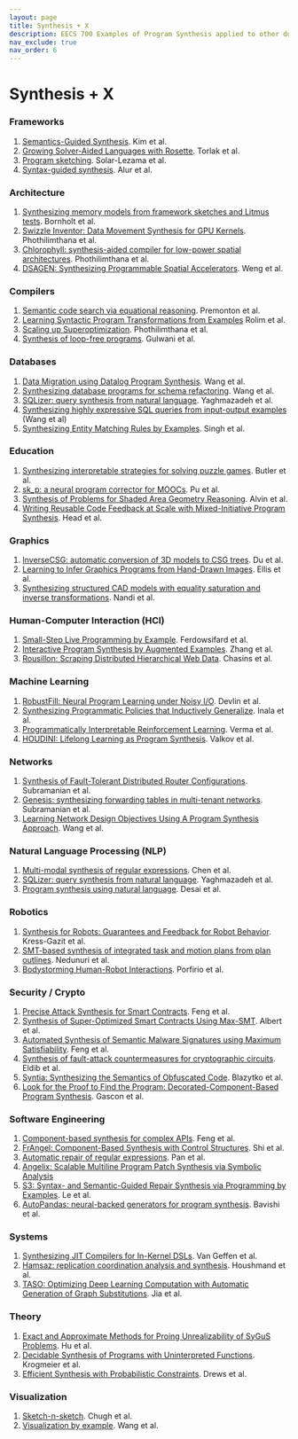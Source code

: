 ```yaml
---
layout: page
title: Synthesis + X
description: EECS 700 Examples of Program Synthesis applied to other domains
nav_exclude: true
nav_order: 6
---
```


# Synthesis + X

### Frameworks

1. [Semantics-Guided Synthesis](http://semgus.org/). Kim et al.
2. [Growing Solver-Aided Languages with Rosette](https://emina.github.io/rosette/). Torlak et al.
3. [Program sketching](https://dl.acm.org/doi/abs/10.1007/s10009-012-0249-7). Solar-Lezama et al.
4. [Syntax-guided synthesis](https://sygus.org). Alur et al.

### Architecture

1. [Synthesizing memory models from framework sketches and Litmus tests](https://dl.acm.org/doi/10.1145/3062341.3062353). Bornholt et al.
2. [Swizzle Inventor: Data Movement Synthesis for GPU Kernels](https://mangpo.net/papers/swizzle-inventor-asplos19.pdf). Phothilimthana et al.
3. [Chlorophyll: synthesis-aided compiler for low-power spatial architectures](https://dl.acm.org/doi/10.1145/2594291.2594339). Phothilimthana et al.
4. [DSAGEN: Synthesizing Programmable Spatial Accelerators](http://web.cs.ucla.edu/~tjn//papers/isca2020-daegen.pdf). Weng et al.

### Compilers

1. [Semantic code search via equational reasoning](https://dl.acm.org/doi/10.1145/3385412.3386001). Premonton et al.
2. [Learning Syntactic Program Transformations from Examples](https://ieeexplore.ieee.org/document/7985680) Rolim et al.
3. [Scaling up Superoptimization](https://mangpo.net/papers/lens-asplos16.pdf). Phothilimthana et al.
4. [Synthesis of loop-free programs](https://dl.acm.org/doi/10.1145/1993316.1993506). Gulwani et al.

### Databases

1. [Data Migration using Datalog Program Synthesis](https://arxiv.org/abs/2003.01331). Wang et al.
2. [Synthesizing database programs for schema refactoring](https://dl.acm.org/doi/10.1145/3314221.3314588). Wang et al.
3. [SQLizer: query synthesis from natural language](https://dl.acm.org/doi/10.1145/3133887). Yaghmazadeh et al.
4. [Synthesizing highly expressive SQL queries from input-output examples](https://dl.acm.org/doi/10.1145/3062341.3062365) (Wang et al)
5. [Synthesizing Entity Matching Rules by Examples](http://www.vldb.org/pvldb/vol11/p189-singh.pdf). Singh et al.

### Education

1. [Synthesizing interpretable strategies for solving puzzle games](https://dl.acm.org/doi/10.1145/3102071.3102084). Butler et al.
2. [sk_p: a neural program corrector for MOOCs](https://dl.acm.org/doi/10.1145/2984043.2989222). Pu et al.
3. [Synthesis of Problems for Shaded Area Geometry Reasoning](https://link.springer.com/chapter/10.1007/978-3-319-61425-0_39). Alvin et al.
4. [Writing Reusable Code Feedback at Scale with Mixed-Initiative Program Synthesis](https://dl.acm.org/doi/10.1145/3051457.3051467). Head et al.

### Graphics

1. [InverseCSG: automatic conversion of 3D models to CSG trees](https://dl.acm.org/doi/10.1145/3272127.3275006). Du et al.
2. [Learning to Infer Graphics Programs from Hand-Drawn Images](http://papers.nips.cc/paper/7845-learning-to-infer-graphics-programs-from-hand-drawn-images). Ellis et al.
3. [Synthesizing structured CAD models with equality saturation and inverse transformations](https://dl.acm.org/doi/10.1145/3385412.3386012). Nandi et al.

### Human-Computer Interaction (HCI)

1. [Small-Step Live Programming by Example](https://cseweb.ucsd.edu/~hpeleg/snippy-uist2020.pdf). Ferdowsifard et al.
2. [Interactive Program Synthesis by Augmented Examples](https://glassmanlab.seas.harvard.edu/papers/ips_augex_uist20.pdf). Zhang et al.
3. [Rousillon: Scraping Distributed Hierarchical Web Data](https://schasins.com/assets/papers/rousillon.pdf). Chasins et al.

### Machine Learning

1. [RobustFill: Neural Program Learning under Noisy I/O](https://arxiv.org/abs/1703.07469). Devlin et al. 
2. [Synthesizing Programmatic Policies that Inductively Generalize](https://openreview.net/forum?id=S1l8oANFDH). Inala et al.
3. [Programmatically Interpretable Reinforcement Learning](https://arxiv.org/abs/1804.02477). Verma et al.
4. [HOUDINI: Lifelong Learning as Program Synthesis](https://arxiv.org/abs/1804.00218). Valkov et al.

### Networks

1. [Synthesis of Fault-Tolerant Distributed Router Configurations](https://dl.acm.org/doi/10.1145/3179425). Subramanian et al.
2. [Genesis: synthesizing forwarding tables in multi-tenant networks](https://dl.acm.org/doi/10.1145/3009837.3009845). Subramanian et al.
3. [Learning Network Design Objectives Using A Program Synthesis Approach](https://dl.acm.org/doi/10.1145/3365609.3365861). Wang et al.

### Natural Language Processing (NLP)

1. [Multi-modal synthesis of regular expressions](https://dl.acm.org/doi/10.1145/3385412.3385988). Chen et al.
2. [SQLizer: query synthesis from natural language](https://dl.acm.org/doi/10.1145/3133887). Yaghmazadeh et al.
3. [Program synthesis using natural language](https://dl.acm.org/doi/10.1145/2884781.2884786). Desai et al.

### Robotics

1. [Synthesis for Robots: Guarantees and Feedback for Robot Behavior](http://mortezalahijanian.com/papers/AR-CRAS2017.pdf). Kress-Gazit et al.
2. [SMT-based synthesis of integrated task and motion plans from plan outlines](https://citeseerx.ist.psu.edu/viewdoc/summary?doi=10.1.1.640.1459). Nedunuri et al.
3. [Bodystorming Human-Robot Interactions](http://pages.cs.wisc.edu/~aws/papers/uist19.pdf). Porfirio et al.

### Security / Crypto

1. [Precise Attack Synthesis for Smart Contracts](https://arxiv.org/abs/1902.06067). Feng et al.
2. [Synthesis of Super-Optimized Smart Contracts Using Max-SMT](https://link.springer.com/chapter/10.1007/978-3-030-53288-8_10). Albert et al.
3. [Automated Synthesis of Semantic Malware Signatures using Maximum Satisfiability](https://www.ndss-symposium.org/ndss2017/ndss-2017-programme/automated-synthesis-semantic-malware-signatures-using-maximum-satisfiability/). Feng et al.
4. [Synthesis of fault-attack countermeasures for cryptographic circuits](https://link.springer.com/chapter/10.1007/978-3-319-41540-6_19). Eldib et al.
5. [Syntia: Synthesizing the Semantics of Obfuscated Code](https://www.usenix.org/system/files/conference/usenixsecurity17/sec17-blazytko.pdf). Blazytko et al.
6. [Look for the Proof to Find the Program: Decorated-Component-Based Program Synthesis](https://link.springer.com/chapter/10.1007/978-3-319-63390-9_5). Gascon et al.

### Software Engineering

1. [Component-based synthesis for complex APIs](https://dl.acm.org/doi/10.1145/3009837.3009851). Feng et al.
2. [FrAngel: Component-Based Synthesis with Control Structures](https://arxiv.org/abs/1811.05175). Shi et al.
3. [Automatic repair of regular expressions](https://dl.acm.org/doi/10.1145/3360565). Pan et al.
4. [Angelix: Scalable Multiline Program Patch Synthesis via Symbolic Analysis](http://angelix.io/)
5. [S3: Syntax- and Semantic-Guided Repair Synthesis via Programming by Examples](https://www.cs.cmu.edu/~clegoues/docs/legoues-esecfse17.pdf). Le et al.
6. [AutoPandas: neural-backed generators for program synthesis](https://dl.acm.org/doi/10.1145/3360594). Bavishi et al.

### Systems

1. [Synthesizing JIT Compilers for In-Kernel DSLs](https://link.springer.com/chapter/10.1007%2F978-3-030-53291-8_29). Van Geffen et al.
2. [Hamsaz: replication coordination analysis and synthesis](https://dl.acm.org/doi/10.1145/3290387). Houshmand et al.
3. [TASO: Optimizing Deep Learning Computation with Automatic Generation of Graph Substitutions](https://cs.stanford.edu/~padon/taso-sosp19.pdf). Jia et al.

### Theory

1. [Exact and Approximate Methods for Proing Unrealizability of SyGuS Problems](https://pages.cs.wisc.edu/~loris/papers/pldi20unrealizability.pdf). Hu et al.
2. [Decidable Synthesis of Programs with Uninterpreted Functions](https://link.springer.com/chapter/10.1007%2F978-3-030-53291-8_32). Krogmeier et al.
3. [Efficient Synthesis with Probabilistic Constraints](https://pages.cs.wisc.edu/~loris/papers/cav19-digits.pdf). Drews et al.


### Visualization

1. [Sketch-n-sketch](https://ravichugh.github.io/sketch-n-sketch/). Chugh et al.
2. [Visualization by example](https://dl.acm.org/doi/10.1145/3371117). Wang et al.
